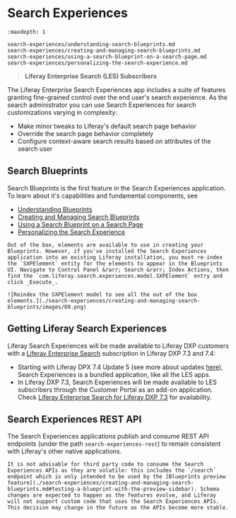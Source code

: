 # Search Experiences

```{toctree}
:maxdepth: 1

search-experiences/understanding-search-blueprints.md
search-experiences/creating-and-managing-search-blueprints.md
search-experiences/using-a-search-blueprint-on-a-search-page.md
search-experiences/personalizing-the-search-experience.md
```

> **Liferay Enterprise Search (LES) Subscribers**

The Liferay Enterprise Search Experiences app includes a suite of features granting fine-grained control over the end user's search experience. As the search administrator you can use Search Experiences for search customizations varying in complexity:

- Make minor tweaks to Liferay's default search page behavior
- Override the search page behavior completely
- Configure context-aware search results based on attributes of the search user

## Search Blueprints

Search Blueprints is the first feature in the Search Experiences application. To learn about it's capabilities and fundamental components, see

- [Understanding Blueprints](./search-experiences/understanding-search-blueprints.md)
- [Creating and Managing Search Blueprints](./search-experiences/creating-and-managing-search-blueprints.md)
- [Using a Search Blueprint on a Search Page](./search-experiences/using-a-search-blueprint-on-a-search-page.md)
- [Personalizing the Search Experience](./search-experiences/personalizing-the-search-experience.md)

```{important}
Out of the box, elements are available to use in creating your Blueprints. However, if you've installed the Search Experiences application into an existing Liferay installation, you must re-index the `SXPElement` entity for the elements to appear in the Blueprints UI. Navigate to Control Panel &rarr; Search &rarr; Index Actions, then find the `com.liferay.search.experiences.model.SXPElement` entry and click _Execute_.

![Reindex the SXPElement model to see all the out of the box elements.](./search-experiences/creating-and-managing-search-blueprints/images/09.png)
```

## Getting Liferay Search Experiences

Liferay Search Experiences will be made available to Liferay DXP customers with a [Liferay Enterprise Search](../liferay-enterprise-search.md) subscription in Liferay DXP 7.3 and 7.4:

* Starting with Liferay DPX 7.4 Update 5 (see more about updates [here](../../../installation-and-upgrades/maintaining-a-liferay-installation/updating-liferay.md)), Search Experiences is a bundled application, like all the LES apps.
* In Liferay DXP 7.3, Search Experiences will be made available to LES subscribers through the Customer Portal as an add-on application. Check [Liferay Enterprise Search for Liferay DXP 7.3](https://customer.liferay.com/downloads/-/download/liferay-enterprise-search-for-liferay-dxp-7-3) for availability.

## Search Experiences REST API

The Search Experiences applications publish and consume REST API endpoints (under the path `search-experiences-rest`) to remain consistent with Liferay's other native applications.

```{warning}
It is not advisable for third party code to consume the Search Experiences APIs as they are volatile: this includes the `/search` endpoint which is only intended to be used by the [Blueprints preview feature](./search-experiences/creating-and-managing-search-blueprints.md#testing-a-blueprint-with-the-preview-sidebar). Schema changes are expected to happen as the features evolve, and Liferay will not support custom code that uses the Search Experiences APIs. This decision may change in the future as the APIs become more stable.
```
